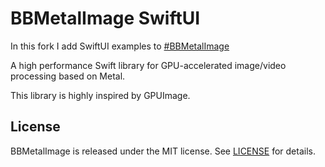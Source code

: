# BBMetalImage SwiftUI


In this fork I add SwiftUI examples to [#BBMetalImage](https://github.com/Silence-GitHub/BBMetalImage)

A high performance Swift library for GPU-accelerated image/video processing based on Metal.

This library is highly inspired by GPUImage.


## License

BBMetalImage is released under the MIT license. See [LICENSE](LICENSE) for details.
